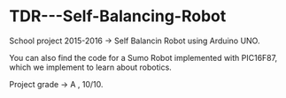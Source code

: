 # TDR---Self-Balancing-Robot
School project 2015-2016 -> Self Balancin Robot using Arduino UNO.

You can also find the code for a Sumo Robot implemented with PIC16F87, which we implement to learn about robotics.

Project grade -> A , 10/10.
